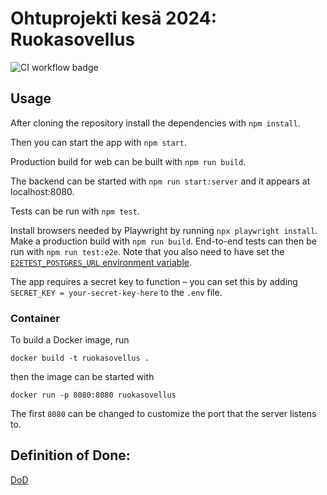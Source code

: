 # Ohtuprojekti kesä 2024: Ruokasovellus
![CI workflow badge](https://github.com/ohturuokasovellus/OhtuRuokasovellus/actions/workflows/CI.yml/badge.svg)

## Usage

After cloning the repository install the dependencies with `npm install`.

Then you can start the app with `npm start`.

Production build for web can be built with `npm run build`.

The backend can be started with `npm run start:server` and it appears at localhost:8080.

Tests can be run with `npm test`.

Install browsers needed by Playwright by running `npx playwright install`.
Make a production build with `npm run build`.
End-to-end tests can then be run with `npm run test:e2e`.
Note that you also need to have set the [`E2ETEST_POSTGRES_URL` environment variable](documentation/databaseSetup.md).

The app requires a secret key to function – you can set this by adding `SECRET_KEY = your-secret-key-here` to the `.env` file.

### Container

To build a Docker image, run

```
docker build -t ruokasovellus .
```

then the image can be started with

```
docker run -p 8080:8080 ruokasovellus
```

The first `8080` can be changed to customize the port that the server listens to.

## Definition of Done:

[DoD](https://github.com/ohturuokasovellus/OhtuRuokasovellus/blob/main/documentation/DoD.md)
